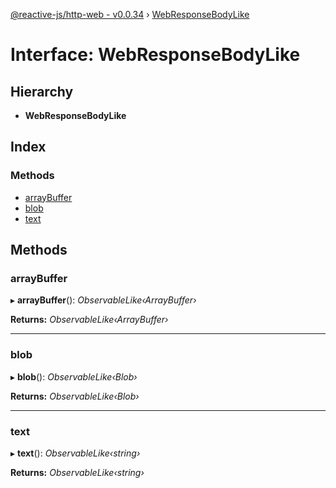 [@reactive-js/http-web - v0.0.34](../README.md) › [WebResponseBodyLike](webresponsebodylike.md)

# Interface: WebResponseBodyLike

## Hierarchy

* **WebResponseBodyLike**

## Index

### Methods

* [arrayBuffer](webresponsebodylike.md#arraybuffer)
* [blob](webresponsebodylike.md#blob)
* [text](webresponsebodylike.md#text)

## Methods

###  arrayBuffer

▸ **arrayBuffer**(): *ObservableLike‹ArrayBuffer›*

**Returns:** *ObservableLike‹ArrayBuffer›*

___

###  blob

▸ **blob**(): *ObservableLike‹Blob›*

**Returns:** *ObservableLike‹Blob›*

___

###  text

▸ **text**(): *ObservableLike‹string›*

**Returns:** *ObservableLike‹string›*
